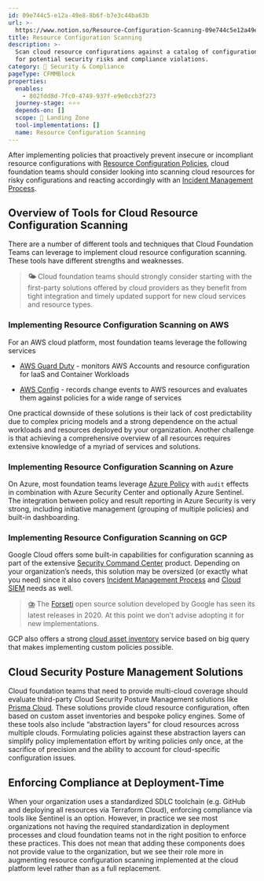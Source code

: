 ```yaml
---
id: 09e744c5-e12a-49e8-8b6f-b7e3c44ba63b
url: >-
  https://www.notion.so/Resource-Configuration-Scanning-09e744c5e12a49e88b6fb7e3c44ba63b
title: Resource Configuration Scanning
description: >-
  Scan cloud resource configurations against a catalog of configuration policies
  for potential security risks and compliance violations.
category: 🔖 Security & Compliance
pageType: CFMMBlock
properties:
  enables:
    - 802fdd8d-7fc0-4749-937f-e9e0ccb3f273
  journey-stage: ⭐️⭐️⭐️
  depends-on: []
  scope: 🛬 Landing Zone
  tool-implementations: []
  name: Resource Configuration Scanning
---
```


After implementing policies that proactively prevent insecure or incompliant resource configurations with [Resource Configuration Policies](./resource-configuration-policies.md), cloud foundation teams should consider looking into scanning cloud resources for risky configurations and reacting accordingly with an [Incident Management Process](./incident-management-process.md).

## Overview of Tools for Cloud Resource Configuration Scanning

There are a number of different tools and techniques that Cloud Foundation Teams can leverage to implement cloud resource configuration scanning. These tools have different strengths and weaknesses. 

> **🌤️** Cloud foundation teams should strongly consider starting with the first-party solutions offered by cloud providers as they benefit from tight integration and timely updated support for new cloud services and resource types. 

### Implementing Resource Configuration Scanning on AWS

For an AWS cloud platform, most foundation teams leverage the following services 

- [AWS Guard Duty](https://aws.amazon.com/guardduty/) - monitors AWS Accounts and resource configuration for IaaS and Container Workloads 

- [AWS Config](https://aws.amazon.com/config/) - records change events to AWS resources and evaluates them against policies for a wide range of services

One practical downside of these solutions is their lack of cost predictability due to complex pricing models and a strong dependence on the actual workloads and resources deployed by your organization.   Another challenge is that achieving a comprehensive overview of all resources requires extensive knowledge of a myriad of services and solutions.

### Implementing Resource Configuration Scanning on Azure

On Azure, most foundation teams leverage [Azure](https://azure.microsoft.com/en-us/products/azure-policy/#overview)[ Policy](https://azure.microsoft.com/de-de/products/azure-policy/#overview) with `audit` effects in combination with Azure Security Center and optionally Azure Sentinel.  The integration between policy and result reporting in Azure Security is very strong, including initiative management (grouping of multiple policies) and built-in dashboarding.

### Implementing Resource Configuration Scanning on GCP

Google Cloud offers some built-in capabilities for configuration scanning as part of the extensive [Security Command Center](https://cloud.google.com/security-command-center#section-7) product. Depending on your organization’s needs, this solution may be oversized (or exactly what you need) since it also covers [Incident Management Process](./incident-management-process.md) and [Cloud SIEM](./cloud-siem.md) needs as well. 

> **⛈️** The [Forseti](https://github.com/forseti-security/forseti-security) open source solution developed by Google has seen its latest releases in 2020. At this point we don’t advise adopting it for new implementations.

GCP also offers a strong [cloud asset inventory](https://cloud.google.com/asset-inventory/docs/overview) service based on big query that makes implementing custom policies possible.

## Cloud Security Posture Management Solutions

Cloud foundation teams that need to provide multi-cloud coverage should evaluate third-party Cloud Security Posture Management solutions like [Prisma Cloud](https://www.paloaltonetworks.com/prisma/cloud). These solutions provide cloud resource configuration, often based on custom asset inventories and bespoke policy engines. Some of these tools also include “abstraction layers” for cloud resources across multiple clouds. Formulating policies against these abstraction layers can simplify policy implementation effort by writing policies only once, at the sacrifice of precision and the ability to account for cloud-specific configuration issues. 

## Enforcing Compliance at Deployment-Time

When your organization uses a standardized SDLC toolchain (e.g. GitHub and deploying all resources via Terraform Cloud), enforcing compliance via tools like Sentinel is an option. However, in practice we see most organizations not having the required standardization in deployment processes and cloud foundation teams not in the right position to enforce these practices. This does not mean that adding these components does not provide value to the organization, but we see their role more in augmenting resource configuration scanning implemented at the cloud platform level rather than as a full replacement.